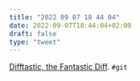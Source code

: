 ```yaml
---
title: "2022 09 07 18 44 04"
date: 2022-09-07T18:44:04+02:00
draft: false
type: "tweet"
---
```


[Difftastic, the Fantastic Diff](https://www.wilfred.me.uk/blog/2022/09/06/difftastic-the-fantastic-diff/). `#git`
